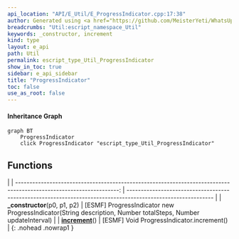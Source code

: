 ```yaml
---
api_location: "API/E_Util/E_ProgressIndicator.cpp:17:38"
author: Generated using <a href="https://github.com/MeisterYeti/WhatsUpDoc">WhatsUpDoc</a>
breadcrumbs: "Util:escript_namespace_Util"
keywords: _constructor, increment
kind: type
layout: e_api
path: Util
permalink: escript_type_Util_ProgressIndicator
show_in_toc: true
sidebar: e_api_sidebar
title: "ProgressIndicator"
toc: false
use_as_root: false
---
```


#### Inheritance Graph

```mermaid
graph BT
	ProgressIndicator
	click ProgressIndicator "escript_type_Util_ProgressIndicator"
```

## Functions

|
| ------------------------------------------------------------------------------------------------------------------: | ------------------------------------------------------------------------------------------------------------ | 
| **_constructor**(p0, p1, p2)                                                                                        | [ESMF] ProgressIndicator new ProgressIndicator(String description, Number totalSteps, Number updateInterval) | 
| **[increment](classUtil_1_1ProgressIndicator#classUtil_1_1ProgressIndicator_1a4597bda1520a4630c4f16873a606b92f)**() | [ESMF] Void ProgressIndicator.increment()                                                                    | 
{: .nohead .nowrap1 }

